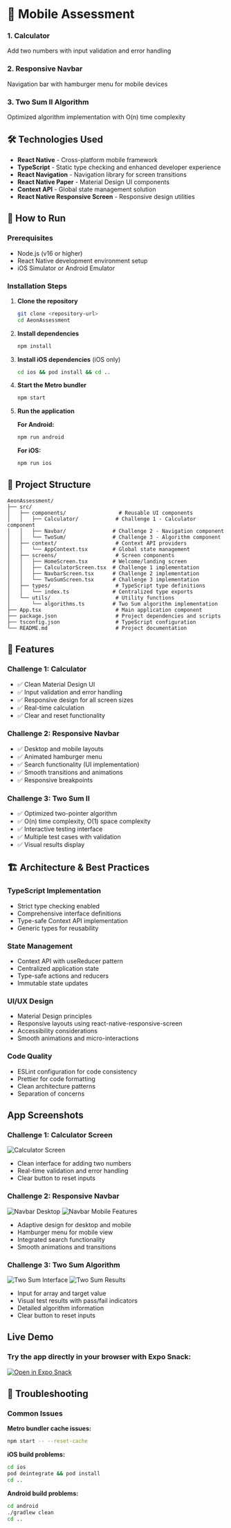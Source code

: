 # 🎯 Mobile Assessment

### 1. **Calculator** 
Add two numbers with input validation and error handling

### 2. **Responsive Navbar** 
Navigation bar with hamburger menu for mobile devices

### 3. **Two Sum II Algorithm** 
Optimized algorithm implementation with O(n) time complexity

## 🛠️ Technologies Used

- **React Native** - Cross-platform mobile framework
- **TypeScript** - Static type checking and enhanced developer experience
- **React Navigation** - Navigation library for screen transitions
- **React Native Paper** - Material Design UI components
- **Context API** - Global state management solution
- **React Native Responsive Screen** - Responsive design utilities

## 🚀 How to Run

### Prerequisites
- Node.js (v16 or higher)
- React Native development environment setup
- iOS Simulator or Android Emulator

### Installation Steps

1. **Clone the repository**
   ```bash
   git clone <repository-url>
   cd AeonAssessment
   ```

2. **Install dependencies**
   ```bash
   npm install
   ```

3. **Install iOS dependencies** (iOS only)
   ```bash
   cd ios && pod install && cd ..
   ```

4. **Start the Metro bundler**
   ```bash
   npm start
   ```

5. **Run the application**
   
   **For Android:**
   ```bash
   npm run android
   ```
   
   **For iOS:**
   ```bash
   npm run ios
   ```

## 📁 Project Structure

```
AeonAssessment/
├── src/
│   ├── components/                 # Reusable UI components
│   │   ├── Calculator/            # Challenge 1 - Calculator component
│   │   ├── Navbar/               # Challenge 2 - Navigation component
│   │   └── TwoSum/               # Challenge 3 - Algorithm component
│   ├── context/                   # Context API providers
│   │   └── AppContext.tsx        # Global state management
│   ├── screens/                   # Screen components
│   │   ├── HomeScreen.tsx        # Welcome/landing screen
│   │   ├── CalculatorScreen.tsx  # Challenge 1 implementation
│   │   ├── NavbarScreen.tsx      # Challenge 2 implementation
│   │   └── TwoSumScreen.tsx      # Challenge 3 implementation
│   ├── types/                     # TypeScript type definitions
│   │   └── index.ts              # Centralized type exports
│   └── utils/                     # Utility functions
│       └── algorithms.ts         # Two Sum algorithm implementation
├── App.tsx                        # Main application component
├── package.json                   # Project dependencies and scripts
├── tsconfig.json                  # TypeScript configuration
└── README.md                      # Project documentation
```

## 🎨 Features

### Challenge 1: Calculator
- ✅ Clean Material Design UI
- ✅ Input validation and error handling
- ✅ Responsive design for all screen sizes
- ✅ Real-time calculation
- ✅ Clear and reset functionality

### Challenge 2: Responsive Navbar
- ✅ Desktop and mobile layouts
- ✅ Animated hamburger menu
- ✅ Search functionality (UI implementation)
- ✅ Smooth transitions and animations
- ✅ Responsive breakpoints

### Challenge 3: Two Sum II
- ✅ Optimized two-pointer algorithm
- ✅ O(n) time complexity, O(1) space complexity
- ✅ Interactive testing interface
- ✅ Multiple test cases with validation
- ✅ Visual results display

## 🏗️ Architecture & Best Practices

### **TypeScript Implementation**
- Strict type checking enabled
- Comprehensive interface definitions
- Type-safe Context API implementation
- Generic types for reusability

### **State Management**
- Context API with useReducer pattern
- Centralized application state
- Type-safe actions and reducers
- Immutable state updates

### **UI/UX Design**
- Material Design principles
- Responsive layouts using react-native-responsive-screen
- Accessibility considerations
- Smooth animations and micro-interactions

### **Code Quality**
- ESLint configuration for code consistency
- Prettier for code formatting
- Clean architecture patterns
- Separation of concerns


## App Screenshots

### Challenge 1: Calculator Screen
![Calculator Screen](screenshots/1000011595.jpg)
- Clean interface for adding two numbers
- Real-time validation and error handling
- Clear button to reset inputs

### Challenge 2: Responsive Navbar
![Navbar Desktop](screenshots/1000011596.jpg)
![Navbar Mobile Features](screenshots/1000011597.jpg)
- Adaptive design for desktop and mobile
- Hamburger menu for mobile view
- Integrated search functionality
- Smooth animations and transitions

### Challenge 3: Two Sum Algorithm
![Two Sum Interface](screenshots/1000011598.jpg)
![Two Sum Results](screenshots/1000011599.jpg)
- Input for array and target value
- Visual test results with pass/fail indicators
- Detailed algorithm information
- Clear button to reset inputs

## Live Demo

### Try the app directly in your browser with Expo Snack:
 
 [![Open in Expo Snack](https://img.shields.io/badge/Open%20in-Expo%20Snack-blue.svg)](https://snack.expo.dev/@hamjeth_rn/github.com-hamjeth68-mobileassessment)

## 🚨 Troubleshooting

### Common Issues

**Metro bundler cache issues:**
```bash
npm start -- --reset-cache
```

**iOS build problems:**
```bash
cd ios
pod deintegrate && pod install
cd ..
```

**Android build problems:**
```bash
cd android
./gradlew clean
cd ..
```

